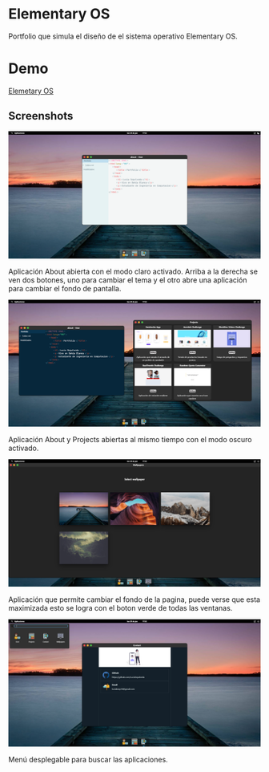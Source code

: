 # Elementary OS

Portfolio que simula el diseño de el sistema operativo Elementary OS.

# Demo
[Elemetary OS]("https://luciasepulveda.netlify.app/")

## Screenshots

![Screen](./src/assets/screen1.png "Aplicacion About abierta con el modo claro activado")

Aplicación About abierta con el modo claro activado. Arriba a la derecha se ven dos botones, uno para cambiar el tema y el otro abre una aplicación para cambiar el fondo de pantalla.

![Screen](./src/assets/screen2.png "Aplicacion About y Projects abiertas al mismo tiempo con el modo oscuro activado")

Aplicación About y Projects abiertas al mismo tiempo con el modo oscuro activado.

![Screen](./src/assets/screen3.png "Portfolio")

Aplicación que permite cambiar el fondo de la pagina, puede verse que esta maximizada esto se logra con el boton verde de todas las ventanas.

![Screen](./src/assets/screen4.png "Portfolio")

Menú desplegable para buscar las aplicaciones.